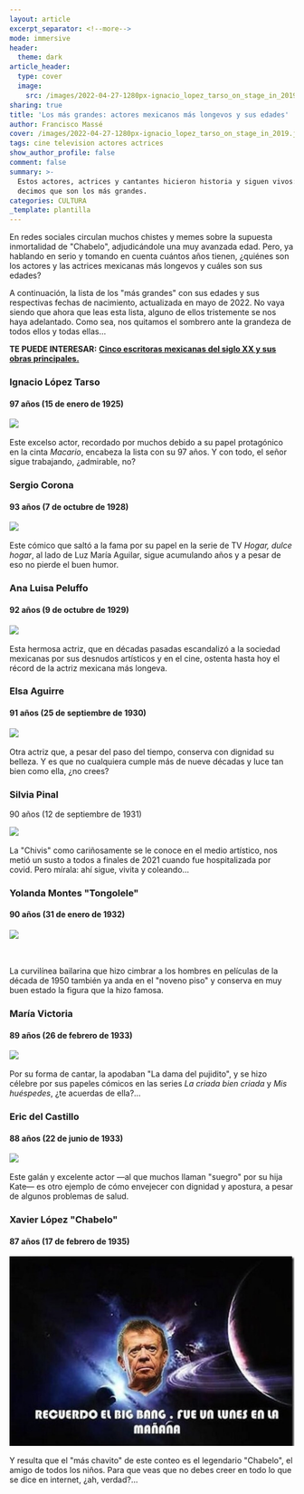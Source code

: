 ```yaml
---
layout: article
excerpt_separator: <!--more-->
mode: immersive
header:
  theme: dark
article_header:
  type: cover
  image:
    src: /images/2022-04-27-1280px-ignacio_lopez_tarso_on_stage_in_2019.jpeg
sharing: true
title: 'Los más grandes: actores mexicanos más longevos y sus edades'
author: Francisco Massé
cover: /images/2022-04-27-1280px-ignacio_lopez_tarso_on_stage_in_2019.jpeg
tags: cine television actores actrices
show_author_profile: false
comment: false
summary: >-
  Estos actores, actrices y cantantes hicieron historia y siguen vivos: por eso
  decimos que son los más grandes.
categories: CULTURA
_template: plantilla
---
```







En redes sociales circulan muchos chistes y memes sobre la supuesta inmortalidad de "Chabelo", adjudicándole una muy avanzada edad. Pero, ya hablando en serio y tomando en cuenta cuántos años tienen, ¿quiénes son los actores y las actrices mexicanas más longevos y cuáles son sus edades?

A continuación, la lista de los "más grandes" con sus edades y sus respectivas fechas de nacimiento, actualizada en mayo de 2022. No vaya siendo que ahora que leas esta lista, alguno de ellos tristemente se nos haya adelantado. Como sea, nos quitamos el sombrero ante la grandeza de todos ellos y todas ellas…

**TE PUEDE INTERESAR:** [**Cinco escritoras mexicanas del siglo XX y sus obras principales.**](https://blog.tonoysumariachi.com/cultura/2022/10/05/cinco-escritoras-mexicanas-del-siglo-xx-y-sus-obras-principales.html)

### Ignacio López Tarso

#### 97 años (15 de enero de 1925)

<img class="image image--xl" src="https://upload.wikimedia.org/wikipedia/commons/6/6c/Ignacio_L%C3%B3pez_Tarso_on_stage_in_2019_%28cropped%29.jpg"/>

Este excelso actor, recordado por muchos debido a su papel protagónico en la cinta _Macario_, encabeza la lista con su 97 años. Y con todo, el señor sigue trabajando, ¿admirable, no?

### Sergio Corona

#### 93 años (7 de octubre de 1928)

<img class="image image--xl" src="https://upload.wikimedia.org/wikipedia/commons/1/12/Sergio_Corona_-_Premio_Luz_de_Plata_2018.jpg"/>

Este cómico que saltó a la fama por su papel en la serie de TV _Hogar, dulce hogar_, al lado de Luz María Aguilar, sigue acumulando años y a pesar de eso no pierde el buen humor.

### Ana Luisa Peluffo

#### 92 años (9 de octubre de 1929)

<img class="image image--xl" src="https://upload.wikimedia.org/wikipedia/commons/c/c9/Ana_Luisa_de_Jes%C3%BAs_Quintana_Paz_Peluffo.jpg"/>

Esta hermosa actriz, que en décadas pasadas escandalizó a la sociedad mexicanas por sus desnudos artísticos y en el cine, ostenta hasta hoy el récord de la actriz mexicana más longeva.

### Elsa Aguirre

#### 91 años (25 de septiembre de 1930)

<img class="image image--xl" src="https://upload.wikimedia.org/wikipedia/commons/thumb/f/f2/Elsa_Aguire.jpg/943px-Elsa_Aguire.jpg"/>

Otra actriz que, a pesar del paso del tiempo, conserva con dignidad su belleza. Y es que no cualquiera cumple más de nueve décadas y luce tan bien como ella, ¿no crees?

### Silvia Pinal

90 años (12 de septiembre de 1931)

<img class="image image--xl circle border shadow" src="https://upload.wikimedia.org/wikipedia/commons/3/32/Silvia_Pinal_in_2019_%283%29.jpg"/>

La "Chivis" como cariñosamente se le conoce en el medio artístico, nos metió un susto a todos a finales de 2021 cuando fue hospitalizada por covid. Pero mírala: ahí sigue, vivita y coleando…

### Yolanda Montes "Tongolele"

#### 90 años (31 de enero de 1932)

<img class="image image--xl border rounded shadow" src="https://upload.wikimedia.org/wikipedia/commons/f/f5/Tongolele_Habana_Cuba%2C_1955_%28cropped%29.jpg"/>

![]()

La curvilínea bailarina que hizo cimbrar a los hombres en películas de la década de 1950 también ya anda en el "noveno piso" y conserva en muy buen estado la figura que la hizo famosa.

### María Victoria

#### 89 años (26 de febrero de 1933)

<img class="image image--xl border shadow" src="https://upload.wikimedia.org/wikipedia/commons/6/64/Mar%C3%ADa_Victoria_Cervantes%2C_c._1950s.jpg"/>

Por su forma de cantar, la apodaban "La dama del pujidito", y se hizo célebre por sus papeles cómicos en las series _La criada bien criada_ y _Mis_ _huéspedes_, ¿te acuerdas de ella?…

### Eric del Castillo

#### 88 años (22 de junio de 1933)

<img class="image image--xl border shadow" src="https://upload.wikimedia.org/wikipedia/commons/f/f9/Eric_del_Castillo_in_2017.jpg"/>

Este galán y excelente actor —al que muchos llaman "suegro" por su hija Kate— es otro ejemplo de cómo envejecer con dignidad y apostura, a pesar de algunos problemas de salud.

### Xavier López "Chabelo"

#### 87 años (17 de febrero de 1935)

![](/images/2022-04-27-chabelo.jpeg)

Y resulta que el "más chavito" de este conteo es el legendario "Chabelo", el amigo de todos los niños. Para que veas que no debes creer en todo lo que se dice en internet, ¿ah, verdad?...

